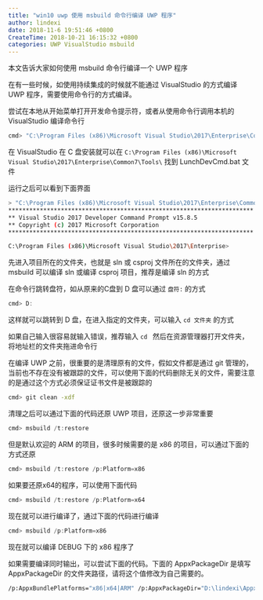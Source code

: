 ```yaml
---
title: "win10 uwp 使用 msbuild 命令行编译 UWP 程序"
author: lindexi
date: 2018-11-6 19:51:46 +0800
CreateTime: 2018-10-21 16:15:32 +0800
categories: UWP VisualStudio msbuild
---
```


本文告诉大家如何使用 msbuild 命令行编译一个 UWP 程序

<!--more-->


<!-- csdn -->
<!-- 标签：UWP,VisualStudio,msbuild -->

在有一些时候，如使用持续集成的时候就不能通过 VisualStudio 的方式编译 UWP 程序，需要使用命令行的方式编译。

尝试在本地从开始菜单打开开发命令提示符，或者从使用命令行调用本机的 VisualStudio 编译命令行

```bash
cmd> "C:\Program Files (x86)\Microsoft Visual Studio\2017\Enterprise\Common7\Tools\LaunchDevCmd.bat"
```

在 VisualStudio 在 C 盘安装就可以在 `C:\Program Files (x86)\Microsoft Visual Studio\2017\Enterprise\Common7\Tools\` 找到 LunchDevCmd.bat 文件

运行之后可以看到下面界面

```bash
> "C:\Program Files (x86)\Microsoft Visual Studio\2017\Enterprise\Common7\Tools\LaunchDevCmd.bat"
**********************************************************************
** Visual Studio 2017 Developer Command Prompt v15.8.5
** Copyright (c) 2017 Microsoft Corporation
**********************************************************************

C:\Program Files (x86)\Microsoft Visual Studio\2017\Enterprise>
```

先进入项目所在的文件夹，也就是 sln 或 csproj 文件所在的文件夹，通过 msbuild 可以编译 sln 或编译 csproj 项目，推荐是编译 sln 的方式

在命令行跳转盘符，如从原来的C盘到 D 盘可以通过 `盘符:` 的方式

```csharp
cmd> D:
```

这样就可以跳转到 D 盘，在进入指定的文件夹，可以输入 `cd 文件夹` 的方式

如果自己输入很容易就输入错误，推荐输入 `cd ` 然后在资源管理器打开文件夹，将地址栏的文件夹拖进命令行

在编译 UWP 之前，很重要的是清理原有的文件，假如文件都是通过 git 管理的，当前也不存在没有被跟踪的文件，可以使用下面的代码删除无关的文件，需要注意的是通过这个方式必须保证证书文件是被跟踪的

```bash
cmd> git clean -xdf
```

清理之后可以通过下面的代码还原 UWP 项目，还原这一步非常重要

```csharp
cmd> msbuild /t:restore
```

但是默认欢迎的 ARM 的项目，很多时候需要的是 x86 的项目，可以通过下面的方式还原

```csharp
cmd> msbuild /t:restore /p:Platform=x86
```

如果要还原x64的程序，可以使用下面代码

```csharp
cmd> msbuild /t:restore /p:Platform=x64

```

现在就可以进行编译了，通过下面的代码进行编译

```csharp
cmd> msbuild /p:Platform=x86
```

现在就可以编译 DEBUG 下的 x86 程序了

如果需要编译同时输出，可以尝试下面的代码。下面的 AppxPackageDir 是填写 AppxPackageDir 的文件夹路径，请将这个值修改为自己需要的。

```bash
/p:AppxBundlePlatforms="x86|x64|ARM" /p:AppxPackageDir="D:\lindexi\AppxPackages\\" /p:AppxBundle=Always /p:UapAppxPackageBuildMode=StoreUpload /p:platform="x86" /p:configuration="release" /p:VisualStudioVersion="15.0" 
```

